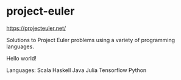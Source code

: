 # project-euler
https://projecteuler.net/

Solutions to Project Euler problems using a variety of programming languages.

Hello world!

Languages:
Scala
Haskell
Java
Julia
Tensorflow
Python
